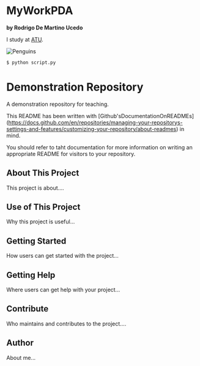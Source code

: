 # MyWorkPDA

**by Rodrigo De Martino Ucedo**

I study at [ATU](https://www.atu.ie/).

![Penguins](https://allisonhorst.github.io/palmerpenguins/reference/figures/lter_penguins.png)

```bash
$ python script.py
```



# Demonstration Repository

A demonstration repository for teaching.

This README has been written with [Github'sDocumentationOnREADMEs] (https://docs.github.com/en/repositories/managing-your-repositorys-settings-and-features/customizing-your-repository/about-readmes) in mind.

You should refer to taht documentation for more information on writing an appropriate README for visitors to your repository.

## About This Project

This project is about....


## Use of This Project

Why this project is useful...


## Getting Started

How users can get started with the project...


## Getting Help

Where users can get help with your project...


## Contribute

Who maintains and contributes to the project....


## Author

About me...


